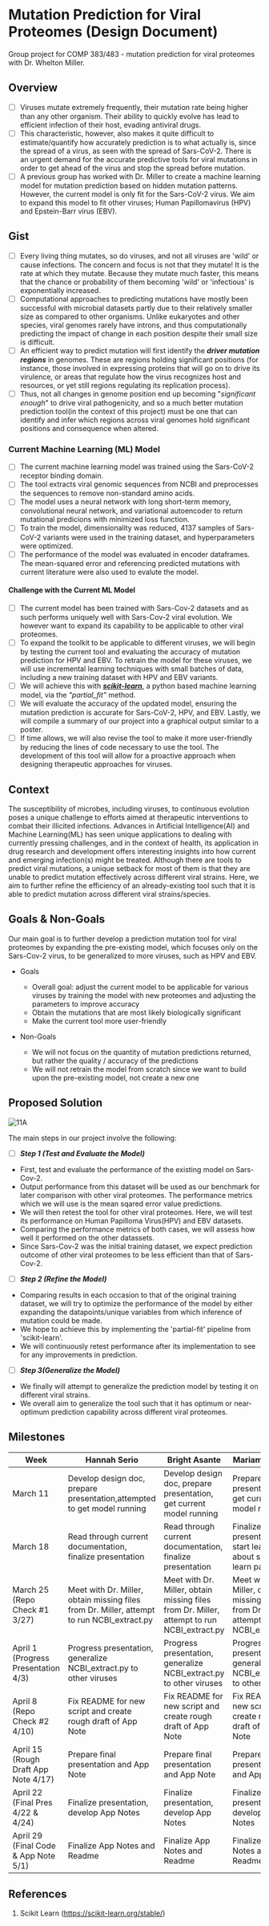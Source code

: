 # Mutation Prediction for Viral Proteomes (Design Document) 
Group project for COMP 383/483 - mutation prediction for viral proteomes with Dr. Whelton Miller. 

## Overview
- [ ] Viruses mutate extremely frequently, their mutation rate being higher than any other organism. Their ability to quickly evolve has lead to efficient infection of their host, evading antiviral drugs.
- [ ] This characteristic, however, also makes it quite difficult to estimate/quantify how accurately prediction is to what actually is, since  the spread of a virus, as seen with the spread of Sars-CoV-2. There is an urgent demand for the accurate predictive tools for viral mutations in order to get ahead of the virus and stop the spread before mutation.
- [ ] A previous group has worked with Dr. Miller to create a machine learning model for mutation prediction based on hidden mutation patterns. However, the current model is only fit for the Sars-CoV-2 virus. We aim to expand this model to fit other viruses; Human Papillomavirus (HPV) and Epstein-Barr virus (EBV).

## Gist
- [ ] Every living thing mutates, so do viruses, and not all viruses are 'wild' or cause infections. The concern and focus is not that they mutate! It is the rate at which they mutate. Because they mutate much faster, this means that the chance or probability of them becoming 'wild' or 'infectious' is exponentially increased.
- [ ] Computational approaches to predicting mutations have mostly been successful with microbial datasets partly due to their relatively smaller size as compared to other organisms. Unlike eukaryotes and other species, viral genomes rarely have introns, and thus computationally predicting the impact of change in each position despite their small size is difficult.
- [ ] An efficient way to predict mutation will first identify the _**driver mutation regions**_ in genomes. These are regions holding significant positions (for instance, those involved in expressing proteins that will go on to drive its virulence, or areas that regulate how the virus recognizes host and resources, or yet still regions regulating its replication process). 
- [ ] Thus, not all changes in genome position end up becoming "_significant enough_" to drive viral pathogenicity, and so a much better mutation prediction tool(in the context of this project) must be one that can identify and infer which regions across viral genomes hold significant positions and consequence when altered.  

### Current Machine Learning (ML) Model
- [ ] The current machine learning model was trained using the Sars-CoV-2 receptor binding domain.
- [ ] The tool extracts viral genomic sequences from NCBI and preprocesses the sequences to remove non-standard amino acids.
- [ ] The model uses a neural network with long short-term memory, convolutional neural network, and variational autoencoder to return mutational predicions with minimized loss function.
- [ ] To train the model, dimensionality was reduced, 4137 samples of Sars-CoV-2 variants were used in the training dataset, and hyperparameters were optimized.
- [ ] The performance of the model was evaluated in encoder dataframes. The mean-squared error and referencing predicted mutations with current literature were also used to evalute the model.

#### Challenge with the Current ML Model
- [ ] The current model has been trained with Sars-Cov-2 datasets and as such performs uniquely well with Sars-Cov-2 viral evolution. We however want to expand its capability to be applicable to other viral proteomes.
- [ ] To expand the toolkit to be applicable to different viruses, we will begin by testing the current tool and evaluating the accuracy of mutation prediction for HPV and EBV. To retrain the model for these viruses, we will use incremental learning techniques with small batches of data, including a new training dataset with HPV and EBV variants.
- [ ] We will achieve this with [_**scikit-learn**_](https://scikit-learn.org/stable/), a python based machine learning model, via the _"partial_fit"_ method.
- [ ] We will evaluate the accuracy of the updated model, ensuring the mutation prediction is accurate for Sars-CoV-2, HPV, and EBV. Lastly, we will compile a summary of our project into a graphical output similar to a poster.
- [ ] If time allows, we will also revise the tool to make it more user-friendly by reducing the lines of code necessary to use the tool. The development of this tool will allow for a proactive approach when designing therapeutic approaches for viruses.

## Context
The susceptibility of microbes, including viruses, to continuous evolution poses a unique challenge to efforts aimed at therapeutic interventions to combat their illicited infections. Advances in Artificial Intelligence(AI) and Machine Learning(ML) has seen unique applications to dealing with currently pressing challenges, and in the context of health, its application in drug research and development offers interesting insights into how current and emerging infection(s) might be treated. 
Although there are tools to predict viral mutations, a unique setback for most of them is that they are unable to predict mutation effectively across different viral strains. Here, we aim to further refine the efficiency of an already-existing tool such that it is able to predict mutation across different viral strains/species. 

## Goals & Non-Goals
Our main goal is to further develop a prediction mutation tool for viral proteomes by expanding the pre-existing model, which focuses only on the Sars-Cov-2 virus, to be generalized to more viruses, such as HPV and EBV. 
- Goals
  - Overall goal: adjust the current model to be applicable for various viruses by training the model with new proteomes and adjusting the parameters to improve accuracy
  - Obtain the mutations that are most likely biologically significant
  - Make the current tool more user-friendly
 

- Non-Goals
  - We will not focus on the quantity of mutation predictions returned, but rather the quality / accuracy of the predictions
  - We will not retrain the model from scratch since we want to build upon the pre-existing model, not create a new one
## Proposed Solution
![11A](https://github.com/abright087/Mutation-Prediction/assets/57806377/ed296aad-de28-41dd-9414-d3ab4acad895)


The main steps in our project involve the following:
- [ ] _**Step 1 (Test and Evaluate the Model)**_
- First, test and evaluate the performance of the existing model on Sars-Cov-2.
- Output performance from this dataset will be used as our benchmark for later comparison with other viral proteomes. The performance metrics which we will use is the  mean sqared error value predictions.
- We will then retest the tool for other viral proteomes. Here, we will test its performance on Human Papilloma Virus(HPV) and EBV datasets.
- Comparing the performance metrics of both cases, we will assess how well it performed on the other datassets.
- Since Sars-Cov-2 was the initial training dataset, we expect prediction outcome of other viral proteomes to be less efficient than that of Sars-Cov-2.
- [ ] _**Step 2 (Refine the Model)**_
- Comparing results in each occasion to that of the original training dataset, we will try to optimize the performance of the model by either expanding the datapoints/unique variables from which inference of mutation could be made.
- We hope to achieve this by implementing the 'partial-fit' pipeline from 'scikit-learn'.
- We will continuously retest performance after its implementation to see for any improvements in prediction.
- [ ] _**Step 3(Generalize the Model)**_
- We finally will attempt to generalize the prediction model by testing it on different viral strains.
- We overall aim to generalize the tool such that it has optimum or near-optimum prediction capability across different viral proteomes.
      
## Milestones
| Week | Hannah Serio | Bright Asante | Mariam Ahmed | James Damaso |
| --- | --- | --- | --- | --- |
| March 11 | Develop design doc, prepare presentation,attempted to get model running | Develop design doc, prepare presentation, get current model running | Prepare presentation, get current model running | Prepare presentation, get current model running |
| March 18 | Read through current documentation, finalize presentation | Read through current documentation, finalize presentation | Finalize presentation, start learning about scikit-learn partial-fit | Finalize presentation, start learning about scikit-learn partial-fit |
| March 25 (Repo Check #1 3/27) | Meet with Dr. Miller, obtain missing files from Dr. Miller, attempt to run NCBI_extract.py | Meet with Dr. Miller, obtain missing files from Dr. Miller, attempt to run NCBI_extract.py | Meet with Dr. Miller, obtain missing files from Dr. Miller, attempt to run NCBI_extract.py | Meet with Dr. Miller, obtain missing files from Dr. Miller, attempt to run NCBI_extract.py |
| April 1 (Progress Presentation 4/3) | Progress presentation, generalize NCBI_extract.py to other viruses | Progress presentation, generalize NCBI_extract.py to other viruses | Progress presentation, generalize NCBI_extract.py to other viruses | Progress presentation, generalize NCBI_extract.py to other viruses |
| April 8 (Repo Check #2 4/10) | Fix README for new script and create rough draft of App Note | Fix README for new script and create rough draft of App Note | Fix README for new script and create rough draft of App Note | Fix README for new script and create rough draft of App Note |
| April 15 (Rough Draft App Note 4/17) | Prepare final presentation and App Note | Prepare final presentation and App Note | Prepare final presentation and App Note | Prepare final presentation and App Note |
| April 22 (Final Pres 4/22 & 4/24) | Finalize presentation, develop App Notes | Finalize presentation, develop App Notes | Finalize presentation, develop App Notes | Finalize presentation, develop App Notes |
| April 29 (Final Code & App Note 5/1) | Finalize App Notes and Readme | Finalize App Notes and Readme | Finalize App Notes and Readme | Finalize App Notes and Readme |


## References

1. Scikit Learn (https://scikit-learn.org/stable/)
